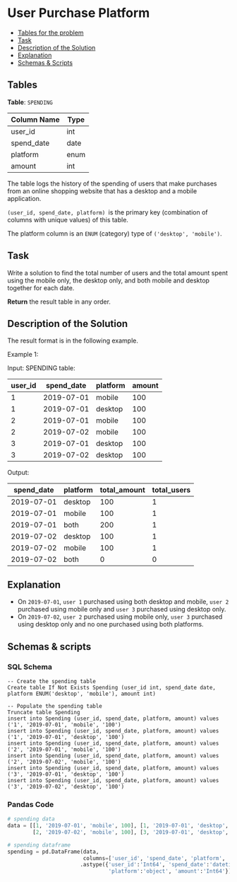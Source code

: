 # User Purchase Platform

- [Tables for the problem](#tables)
- [Task](#task)
- [Description of the Solution](#description-of-the-solution)
- [Explanation](#explanation)
- [Schemas & Scripts](#schemas--scripts)

## Tables 

**Table**: `SPENDING`

| Column Name | Type |
|-------------|------|
| user_id     | int  |
| spend_date  | date |
| platform    | enum | 
| amount      | int  |

The table logs the history of the spending of users that make purchases from an online shopping website that has a 
desktop and a mobile application.

`(user_id, spend_date, platform) `is the primary key (combination of columns with unique values) of this table.

The platform column is an `ENUM` (category) type of `('desktop', 'mobile')`.

## Task

Write a solution to find the total number of users and the total amount spent using the mobile only, 
the desktop only, and both mobile and desktop together for each date.

**Return** the result table in any order.

## Description of the Solution ##

The result format is in the following example.

Example 1:

Input: 
SPENDING table:

| user_id | spend_date | platform | amount |
|---------|------------|----------|--------|
| 1       | 2019-07-01 | mobile   | 100    |
| 1       | 2019-07-01 | desktop  | 100    |
| 2       | 2019-07-01 | mobile   | 100    |
| 2       | 2019-07-02 | mobile   | 100    |
| 3       | 2019-07-01 | desktop  | 100    |
| 3       | 2019-07-02 | desktop  | 100    |

Output: 

| spend_date | platform | total_amount | total_users |
|------------|----------|--------------|-------------|
| 2019-07-01 | desktop  | 100          | 1           |
| 2019-07-01 | mobile   | 100          | 1           |
| 2019-07-01 | both     | 200          | 1           |
| 2019-07-02 | desktop  | 100          | 1           |
| 2019-07-02 | mobile   | 100          | 1           |
| 2019-07-02 | both     | 0            | 0           | 

## Explanation ##

- On `2019-07-01`, `user 1` purchased using both desktop and mobile, 
`user 2` purchased using mobile only and `user 3` purchased using desktop only.
- On `2019-07-02`, `user 2` purchased using mobile only, `user 3` purchased using desktop only and no one purchased 
using both platforms.

## Schemas & scripts

### SQL Schema

```genericsql
-- Create the spending table
Create table If Not Exists Spending (user_id int, spend_date date, platform ENUM('desktop', 'mobile'), amount int)

-- Populate the spending table    
Truncate table Spending
insert into Spending (user_id, spend_date, platform, amount) values ('1', '2019-07-01', 'mobile', '100')
insert into Spending (user_id, spend_date, platform, amount) values ('1', '2019-07-01', 'desktop', '100')
insert into Spending (user_id, spend_date, platform, amount) values ('2', '2019-07-01', 'mobile', '100')
insert into Spending (user_id, spend_date, platform, amount) values ('2', '2019-07-02', 'mobile', '100')
insert into Spending (user_id, spend_date, platform, amount) values ('3', '2019-07-01', 'desktop', '100')
insert into Spending (user_id, spend_date, platform, amount) values ('3', '2019-07-02', 'desktop', '100')
```

### Pandas Code

```python
# spending data
data = [[1, '2019-07-01', 'mobile', 100], [1, '2019-07-01', 'desktop', 100], [2, '2019-07-01', 'mobile', 100], 
        [2, '2019-07-02', 'mobile', 100], [3, '2019-07-01', 'desktop', 100], [3, '2019-07-02', 'desktop', 100]]

# spending dataframe
spending = pd.DataFrame(data, 
                        columns=['user_id', 'spend_date', 'platform', 'amount']) \
                       .astype({'user_id':'Int64', 'spend_date':'datetime64[ns]', 
                                'platform':'object', 'amount':'Int64'})

```